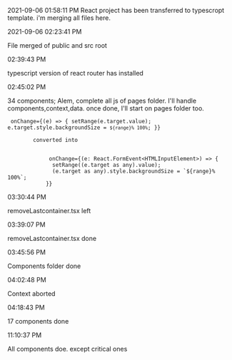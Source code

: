 2021-09-06 01:58:11 PM
React project has been transferred to typescropt template. i'm merging all files here.

2021-09-06 02:23:41 PM

File merged of public and src root

02:39:43 PM

typescript version of react router has installed

02:45:02 PM

34 components; Alem, complete all js of pages folder. I'll handle components,context,data. once done, I'll start on pages folder too.


<code> onChange={(e) => {
              setRange(e.target.value);
              e.target.style.backgroundSize = `${range}% 100%`;
            }} </code>

            converted into 
<code>
             onChange={(e: React.FormEvent&lt;HTMLInputElement&gt;) => {
              setRange((e.target as any).value);
              (e.target as any).style.backgroundSize = `${range}% 100%`;
            }}
</code>


03:30:44 PM

removeLastcontainer.tsx left

03:39:07 PM


removeLastcontainer.tsx done


03:45:56 PM

Components folder done


04:02:48 PM

Context aborted

04:18:43 PM

17 components done

11:10:37 PM

All components doe. except critical ones

